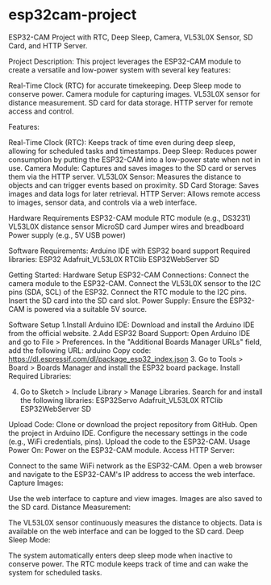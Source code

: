 # esp32cam-project
ESP32-CAM Project with RTC, Deep Sleep, Camera, VL53L0X Sensor, SD Card, and HTTP Server.

Project Description:
This project leverages the ESP32-CAM module to create a versatile and low-power system with several key features:

Real-Time Clock (RTC) for accurate timekeeping.
Deep Sleep mode to conserve power.
Camera module for capturing images.
VL53L0X sensor for distance measurement.
SD card for data storage.
HTTP server for remote access and control.

Features:

Real-Time Clock (RTC): Keeps track of time even during deep sleep, allowing for scheduled tasks and timestamps.
Deep Sleep: Reduces power consumption by putting the ESP32-CAM into a low-power state when not in use.
Camera Module: Captures and saves images to the SD card or serves them via the HTTP server.
VL53L0X Sensor: Measures the distance to objects and can trigger events based on proximity.
SD Card Storage: Saves images and data logs for later retrieval.
HTTP Server: Allows remote access to images, sensor data, and controls via a web interface.

Hardware Requirements
ESP32-CAM module
RTC module (e.g., DS3231)
VL53L0X distance sensor
MicroSD card
Jumper wires and breadboard
Power supply (e.g., 5V USB power)

Software Requirements: 
Arduino IDE with ESP32 board support
Required libraries:
ESP32 
Adafruit_VL53L0X
RTClib
ESP32WebServer
SD

Getting Started:
Hardware Setup
ESP32-CAM Connections:
Connect the camera module to the ESP32-CAM.
Connect the VL53L0X sensor to the I2C pins (SDA, SCL) of the ESP32.
Connect the RTC module to the I2C pins.
Insert the SD card into the SD card slot.
Power Supply:
Ensure the ESP32-CAM is powered via a suitable 5V source.

Software Setup
1.Install Arduino IDE:
Download and install the Arduino IDE from the official website.
2.Add ESP32 Board Support:
Open Arduino IDE and go to File > Preferences.
In the "Additional Boards Manager URLs" field, add the following URL:
arduino
Copy code:
https://dl.espressif.com/dl/package_esp32_index.json
3. Go to Tools > Board > Boards Manager and install the ESP32 board package.
Install Required Libraries:

4. Go to Sketch > Include Library > Manage Libraries.
Search for and install the following libraries:
ESP32Servo
Adafruit_VL53L0X
RTClib
ESP32WebServer
SD

Upload Code:
Clone or download the project repository from GitHub.
Open the project in Arduino IDE.
Configure the necessary settings in the code (e.g., WiFi credentials, pins).
Upload the code to the ESP32-CAM.
Usage
Power On:
Power on the ESP32-CAM module.
Access HTTP Server:

Connect to the same WiFi network as the ESP32-CAM.
Open a web browser and navigate to the ESP32-CAM's IP address to access the web interface.
Capture Images:

Use the web interface to capture and view images.
Images are also saved to the SD card.
Distance Measurement:

The VL53L0X sensor continuously measures the distance to objects.
Data is available on the web interface and can be logged to the SD card.
Deep Sleep Mode:

The system automatically enters deep sleep mode when inactive to conserve power.
The RTC module keeps track of time and can wake the system for scheduled tasks.
